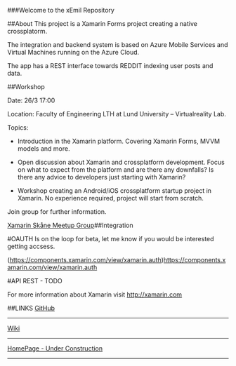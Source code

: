 

###Welcome to the xEmil Repository




##About
This project is a Xamarin Forms project creating a native crossplatorm.

The integration and backend system is based on Azure Mobile Services and Virtual Machines running on the Azure Cloud.

The app has a REST interface towards REDDIT indexing user posts and data.

##Workshop
 

Date: 26/3 17:00

Location: Faculty of Engineering LTH at Lund University – Virtualreality Lab. 

Topics: 

- Introduction in the Xamarin platform. Covering 
Xamarin Forms, MVVM models and more. 

- Open discussion about Xamarin and crossplatform development. Focus on what to expect from the platform and are there any downfalls? Is there any advice to developers just starting with Xamarin?

- Workshop creating an Android/iOS crossplatform startup project in Xamarin. No experience required, project will start from scratch.

Join group for further information.

[Xamarin Skåne Meetup Group](http://www.meetup.com/xamarinskane/)##Integration

#OAUTH
Is on the loop for beta, let me know if you would be interested getting accsess.

(https://components.xamarin.com/view/xamarin.auth)https://components.xamarin.com/view/xamarin.auth


#API
REST - TODO


For more information about Xamarin visit http://xamarin.com

##LINKS
[GitHub](https://github.com/eapelgren/xEmil)
***
[Wiki](https://github.com/eapelgren/xEmil/wiki)
***
[HomePage - Under Construction](http://xemil.se)
***
